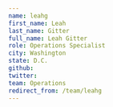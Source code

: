 ```yaml
---
name: leahg
first_name: Leah
last_name: Gitter
full_name: Leah Gitter
role: Operations Specialist
city: Washington
state: D.C.
github: 
twitter: 
team: Operations
redirect_from: /team/leahg
---
```

